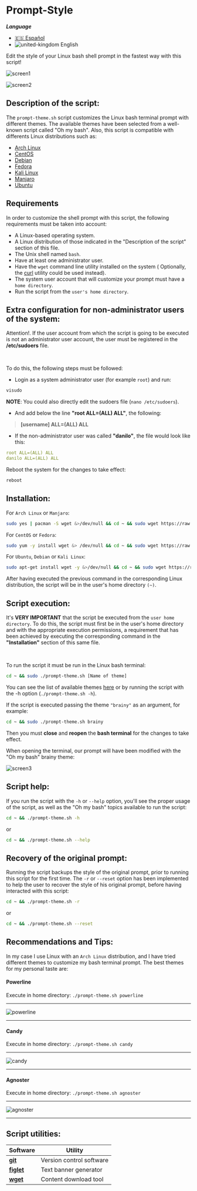 # Prompt-Style

***Language***

- [🇪🇸 Español](./README.es.md)
- ![united-kingdom](https://user-images.githubusercontent.com/55488676/152346624-aa99712d-5039-4382-af6e-90f71fe483c9.png)
 English

Edit the style of your Linux bash shell prompt in the fastest way with this script!


![screen1](https://user-images.githubusercontent.com/55488676/152246886-ac3f82da-eacb-4c73-ae10-0330fbe80db9.png)

![screen2](https://user-images.githubusercontent.com/55488676/152246950-ddf5af79-f016-451a-b02b-bdee8db75ab2.png)



## Description of the script:

The ```prompt-theme.sh``` script customizes the Linux bash terminal prompt with different themes.
The available themes have been selected from a well-known script called "Oh my bash".
Also, this script is compatible with differents Linux distributions such as:

- [Arch Linux](https://archlinux.org/)
- [CentOS](https://www.centos.org/)
- [Debian](https://www.debian.org/)
- [Fedora](https://getfedora.org/es/)
- [Kali Linux](https://www.kali.org/)
- [Manjaro](https://manjaro.org/)
- [Ubuntu](https://ubuntu.com/)

## Requirements

In order to customize the shell prompt with this script, the following requirements must be taken into account:

- A Linux-based operating system.
- A Linux distribution of those indicated in the "Description of the script" section of this file.
- The Unix shell named ```bash```.
- Have at least one administrator user.
- Have the ```wget``` command line utility installed on the system ( Optionally, the [curl](https://linux.die.net/man/1/curl) utility could be used instead).
- The system user account that will customize your prompt must have a ```home directory```.
- Run the script from the ```user's home directory```.


## Extra configuration for non-administrator users of the system:

Attention!. If the user account from which the script is going to be executed is not an administrator user account, the user must be registered in the **/etc/sudoers** file.

<br />

To do this, the following steps must be followed:


- Login as a system administrator user (for example ```root```) and run:

```bash
visudo
```                       
**NOTE**: You could also directly edit the sudoers file (```nano /etc/sudoers```).

- And add below the line **"root ALL=(ALL) ALL"**, the following:


> **[username] ALL=(ALL) ALL**


- If the non-administrator user was called **"danilo"**, the file would look like this:

```yaml
root ALL=(ALL) ALL
danilo ALL=(ALL) ALL
``` 
Reboot the system for the changes to take effect:

```bash
reboot
```

## Installation:
For ```Arch Linux``` or ```Manjaro```:
```bash
sudo yes | pacman -S wget &>/dev/null && cd ~ && sudo wget https://raw.githubusercontent.com/Danilooo99/Prompt-Style/master/scripts_bash/promp_style/prompt-theme.sh && sudo chmod a+x ~/prompt-theme.sh
```

For ```CentOS``` or ```Fedora```:
```bash
sudo yum -y install wget &> /dev/null && cd ~ && sudo wget https://raw.githubusercontent.com/Danilooo99/Prompt-Style/master/scripts_bash/promp_style/prompt-theme.sh && sudo chmod a+x ~/prompt-theme.sh
```

For ```Ubuntu```, ```Debian``` or ```Kali Linux```:
```bash
sudo apt-get install wget -y &>/dev/null && cd ~ && sudo wget https://raw.githubusercontent.com/Danilooo99/Prompt-Style/master/scripts_bash/promp_style/prompt-theme.sh && sudo chmod a+x ~/prompt-theme.sh
```
After having executed the previous command in the corresponding Linux distribution, the script will be in the user's home directory ```(~)```.

## Script execution:

It's **VERY IMPORTANT** that the script be executed from the ```user home directory```. To do this, the script must first be in the user's home directory and with the appropriate execution permissions, a requirement that has been achieved by executing the corresponding command in the **"Installation"** section of this same file.


<br />

To run the script it must be run in the Linux bash terminal:

```bash
cd ~ && sudo ./prompt-theme.sh [Name of theme]
```

You can see the list of available themes [here](https://github.com/Danilooo99/Prompt-Style/tree/master/scripts_bash/promp_style/themes) or by running the script with the -h option (```./prompt-theme.sh -h```).


If the script is executed passing the theme ```"brainy"``` as an argument, for example:

```bash
cd ~ && sudo ./prompt-theme.sh brainy
```
Then you must **close** and **reopen** the **bash terminal** for the changes to take effect.


When opening the terminal, our prompt will have been modified with the "Oh my bash" brainy theme:

![screen3](https://user-images.githubusercontent.com/55488676/152252717-e931c9e5-990b-4647-b911-4c756d09a7e1.png)


## Script help:

If you run the script with the ```-h``` or ```--help``` option, you'll see the proper usage of the script, as well as the "Oh my bash" topics available to run the script:

```bash
cd ~ && ./prompt-theme.sh -h
```

or

```bash
cd ~ && ./prompt-theme.sh --help
```
## Recovery of the original prompt:

Running the script backups the style of the original prompt, prior to running this script for the first time. The ```-r``` or ```--reset``` option has been implemented to help the user to recover the style of his original prompt, before having interacted with this script:

```bash
cd ~ && ./prompt-theme.sh -r
```

or

```bash
cd ~ && ./prompt-theme.sh --reset
```

## Recommendations and Tips:

In my case I use Linux with an ```Arch Linux``` distribution, and I have tried different themes to customize my bash terminal prompt. The best themes for my personal taste are:

#### Powerline ####

Execute in home directory: ```./prompt-theme.sh powerline```

* * *

![powerline](https://user-images.githubusercontent.com/55488676/152255969-314357c3-f944-415d-9186-0465816ffa74.png)


* * *

#### Candy ####

Execute in home directory: ```./prompt-theme.sh candy```

* * *

![candy](https://user-images.githubusercontent.com/55488676/152256346-5c51bfd4-a99c-43fb-bb20-26cf01727f64.png)


* * *


#### Agnoster ####

Execute in home directory: ```./prompt-theme.sh agnoster```

* * *

![agnoster](https://user-images.githubusercontent.com/55488676/152256504-c54f0a65-4f68-4f32-8e30-2d125c06548d.png)


* * *

## Script utilities:

| Software                                                              | Utility                  |
| --------------------------------------------------------------------- | ------------------------ |
| **[git](https://git-scm.com/)**                                       | Version control software |
| **[figlet](http://www.figlet.org/)**                                  | Text banner generator    |
| **[wget](https://www.gnu.org/software/wget/)**                        | Content download tool    |


